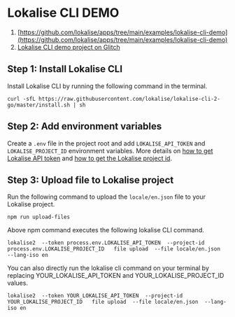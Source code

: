 # Lokalise CLI DEMO

1. [https://github.com/lokalise/apps/tree/main/examples/lokalise-cli-demo](https://github.com/lokalise/apps/tree/main/examples/lokalise-cli-demo)
2. [Lokalise CLI demo project on Glitch](https://glitch.com/edit/#!/lokalise-cli-demo?path=README.md)

## Step 1: Install Lokalise CLI

Install Lokalise CLI by running the following command in the terminal. 

```shell
curl -sfL https://raw.githubusercontent.com/lokalise/lokalise-cli-2-go/master/install.sh | sh
```

## Step 2: Add environment variables 

Create a `.env` file in the project root and add `LOKALISE_API_TOKEN` and `LOKALISE_PROJECT_ID` environment variables. More details on [how to get Lokalise API token](https://docs.lokalise.com/en/articles/1929556-api-tokens) and [how to get the Lokalise project id](https://docs.lokalise.com/en/articles/1400460-projects#project-id).


## Step 3: Upload file to Lokalise project
Run the following command to upload the `locale/en.json` file to your Lokalise project.

```shell
npm run upload-files
```
Above npm command executes the following lokalise CLI command. 
```shell
lokalise2  --token process.env.LOKALISE_API_TOKEN  --project-id process.env.LOKALISE_PROJECT_ID   file upload  --file locale/en.json  --lang-iso en
```

You can also directly run the lokalise cli command on your terminal by replacing YOUR_LOKALISE_API_TOKEN and YOUR_LOKALISE_PROJECT_ID values.
```shell
lokalise2  --token YOUR_LOKALISE_API_TOKEN  --project-id YOUR_LOKALISE_PROJECT_ID   file upload  --file locale/en.json  --lang-iso en
```